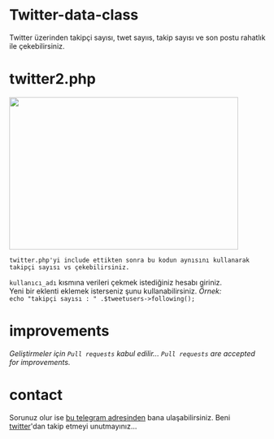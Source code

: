 # Twitter-data-class
Twitter üzerinden takipçi sayısı, twet sayııs, takip sayısı ve son postu rahatlık ile çekebilirsiniz. 
# twitter2.php

  <img src="https://i.imgyukle.com/2020/09/27/55QtLU.png" width="450" height="300">

    twitter.php'yi include ettikten sonra bu kodun aynısını kullanarak takipçi sayısı vs çekebilirsiniz.
  
  `kullanıcı_adı` kısmına verileri çekmek istediğiniz hesabı giriniz.<br>
  Yeni bir eklenti eklemek isterseniz şunu kullanabilirsiniz.
  *Örnek:*<br>
  `echo "takipçi sayısı : " .$tweetusers->following();`


# improvements
*Geliştirmeler için `Pull requests` kabul edilir...*
*`Pull requests` are accepted for improvements.*

# contact
Sorunuz olur ise [bu telegram adresinden](http://t.me/tioxxs) bana ulaşabilirsiniz.
Beni [twitter](https://twitter.com/TioxsUsta)'dan takip etmeyi unutmayınız...
